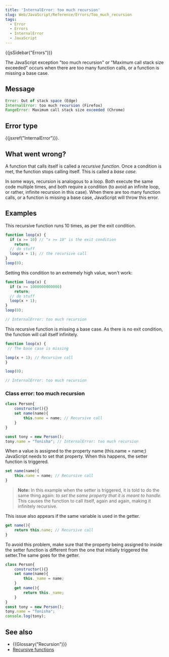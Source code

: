 ```yaml
---
title: 'InternalError: too much recursion'
slug: Web/JavaScript/Reference/Errors/Too_much_recursion
tags:
  - Error
  - Errors
  - InternalError
  - JavaScript
---
```

{{jsSidebar("Errors")}}

The JavaScript exception "too much recursion" or "Maximum call stack size
exceeded" occurs when there are too many function calls, or a function is
missing a base case.

## Message

```js
Error: Out of stack space (Edge)
InternalError: too much recursion (Firefox)
RangeError: Maximum call stack size exceeded (Chrome)
```

## Error type

{{jsxref("InternalError")}}.

## What went wrong?

A function that calls itself is called a _recursive function_. Once a condition
is met, the function stops calling itself. This is called a _base case_.

In some ways, recursion is analogous to a loop. Both execute the same code
multiple times, and both require a condition (to avoid an infinite loop, or
rather, infinite recursion in this case). When there are too many function
calls, or a function is missing a base case, JavaScript will throw this error.

## Examples

This recursive function runs 10 times, as per the exit condition.

```js
function loop(x) {
  if (x >= 10) // "x >= 10" is the exit condition
    return;
  // do stuff
  loop(x + 1); // the recursive call
}
loop(0);
```

Setting this condition to an extremely high value, won't work:

```js example-bad
function loop(x) {
  if (x >= 1000000000000)
    return;
  // do stuff
  loop(x + 1);
}
loop(0);

// InternalError: too much recursion
```

This recursive function is missing a base case. As there is no exit condition,
the function will call itself infinitely.

```js example-bad
function loop(x) {
 // The base case is missing

loop(x + 1); // Recursive call
}

loop(0);

// InternalError: too much recursion
```

### Class error: too much recursion

```js example-bad
class Person{
	constructor(){}
	set name(name){
		this.name = name; // Recursive call
	}
}

const tony = new Person();
tony.name = "Tonisha"; // InternalError: too much recursion
```

When a value is assigned to the property name (this.name = name;) JavaScript
needs to set that property. When this happens, the setter function is triggered.

```js example-bad
set name(name){
	this.name = name; // Recursive call
}
```

> **Note:** In this example when the setter is triggered, it is told to do the
> same thing again: _to set the same property that it is meant to handle._ This
> causes the function to call itself, again and again, making it infinitely
> recursive.

This issue also appears if the same variable is used in the getter.

```js example-bad
get name(){
	return this.name; // Recursive call
}
```

To avoid this problem, make sure that the property being assigned to inside the
setter function is different from the one that initially triggered the
setter.The same goes for the getter.

```js
class Person{
	constructor(){}
	set name(name){
		this._name = name;
	}
	get name(){
		return this._name;
	}
}
const tony = new Person();
tony.name = "Tonisha";
console.log(tony);
```

## See also

- {{Glossary("Recursion")}}
- [Recursive functions](/en-US/docs/Web/JavaScript/Guide/Functions#Recursion)

